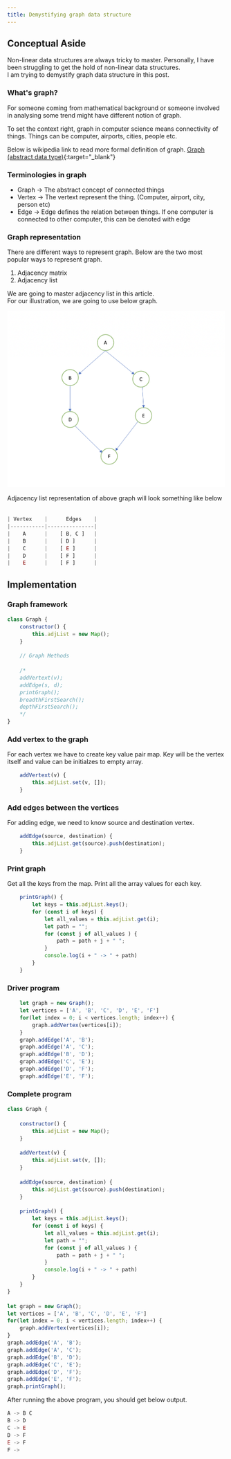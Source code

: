 ```yaml
---
title: Demystifying graph data structure
---
```

## Conceptual Aside
Non-linear data structures are always tricky to master. Personally,
I have been struggling to get the hold of non-linear data structures.  
I am trying to demystify graph data structure in this post.  

### What's graph?
For someone coming from mathematical background or someone involved in analysing some trend might have different notion of graph.  

To set the context right, graph in computer science means connectivity of things. Things can be computer, airports, cities, people etc.

Below is wikipedia link to read more formal definition of graph.
[Graph (abstract data type)](https://en.wikipedia.org/wiki/Graph_(abstract_data_type)){:target="_blank"}

### Terminologies in graph
* Graph -> The abstract concept of connected things
* Vertex -> The vertext represent the thing. (Computer, airport, city, person etc)
* Edge -> Edge defines the relation between things. If one computer is connected to other computer, this can be denoted with edge

### Graph representation
There are different ways to represent graph. Below are the two most popular ways to represent graph.

1. Adjacency matrix
2. Adjacency list

We are going to master adjacency list in this article.  
For our illustration, we are going to use below graph.

![Graph](/assets/images/graph.png)

Adjacency list representation of above graph will look something like below

```javascript

| Vertex    |      Edges    |
|-----------|---------------|
|    A      |    [ B, C ]   |
|    B      |    [ D ]      |
|    C      |    [ E ]      |
|    D      |    [ F ]      |
|    E      |    [ F ]      |

```
## Implementation
### Graph framework

```javascript
class Graph {
    constructor() {
        this.adjList = new Map();
    }

    // Graph Methods

    /*
    addVertext(v);
    addEdge(s, d);
    printGraph();
    breadthFirstSearch();
    depthFirstSearch();
    */
}
```
### Add vertex to the graph
For each vertex we have to create key value pair map. Key will be the vertex itself and value can be initialzes to empty array.

```javascript
    addVertext(v) {
        this.adjList.set(v, []);
    }
```

### Add edges between the vertices
For adding edge, we need to know source and destination vertex. 

```javascript
    addEdge(source, destination) {
        this.adjList.get(source).push(destination);
    }
```

### Print graph
Get all the keys from the map. Print all the array values for each key.

```javascript
    printGraph() {
        let keys = this.adjList.keys();
        for (const i of keys) {
            let all_values = this.adjList.get(i);
            let path = "";
            for (const j of all_values ) {
                path = path + j + " ";
            }
            console.log(i + " -> " + path)
        }
    }
```

### Driver program

```javascript
    let graph = new Graph();
    let vertices = ['A', 'B', 'C', 'D', 'E', 'F']
    for(let index = 0; i < vertices.length; index++) {
        graph.addVertex(vertices[i]);
    }
    graph.addEdge('A', 'B');
    graph.addEdge('A', 'C');
    graph.addEdge('B', 'D');
    graph.addEdge('C', 'E');
    graph.addEdge('D', 'F');
    graph.addEdge('E', 'F');
```

### Complete program

```javascript
class Graph {

    constructor() {
        this.adjList = new Map();
    }

    addVertext(v) {
        this.adjList.set(v, []);
    }

    addEdge(source, destination) {
        this.adjList.get(source).push(destination);
    }

    printGraph() {
        let keys = this.adjList.keys();
        for (const i of keys) {
            let all_values = this.adjList.get(i);
            let path = "";
            for (const j of all_values ) {
                path = path + j + " ";
            }
            console.log(i + " -> " + path)
        }
    }
}

let graph = new Graph();
let vertices = ['A', 'B', 'C', 'D', 'E', 'F']
for(let index = 0; i < vertices.length; index++) {
    graph.addVertex(vertices[i]);
}
graph.addEdge('A', 'B');
graph.addEdge('A', 'C');
graph.addEdge('B', 'D');
graph.addEdge('C', 'E');
graph.addEdge('D', 'F');
graph.addEdge('E', 'F');
graph.printGraph();
````

After running the above program, you should get below output.

```javascript
A -> B C
B -> D
C -> E
D -> F
E -> F
F -> 
```